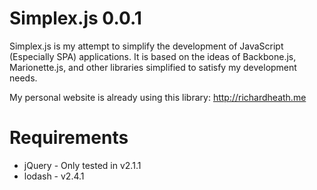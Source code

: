 # Simplex.js 0.0.1

Simplex.js is my attempt to simplify the development of JavaScript (Especially SPA) applications.
It is based on the ideas of Backbone.js, Marionette.js, and other libraries simplified to satisfy my
development needs.

My personal website is already using this library:
http://richardheath.me

# Requirements

 * jQuery - Only tested in v2.1.1
 * lodash - v2.4.1

